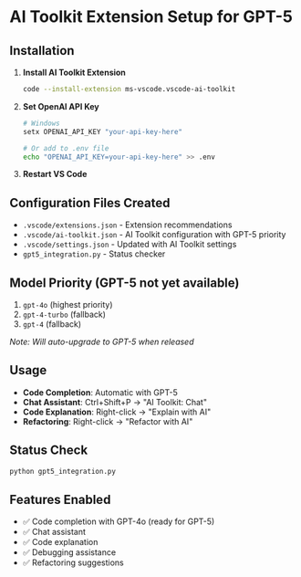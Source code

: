 # AI Toolkit Extension Setup for GPT-5

## Installation

1. **Install AI Toolkit Extension**
   ```bash
   code --install-extension ms-vscode.vscode-ai-toolkit
   ```

2. **Set OpenAI API Key**
   ```bash
   # Windows
   setx OPENAI_API_KEY "your-api-key-here"
   
   # Or add to .env file
   echo "OPENAI_API_KEY=your-api-key-here" >> .env
   ```

3. **Restart VS Code**

## Configuration Files Created

- `.vscode/extensions.json` - Extension recommendations
- `.vscode/ai-toolkit.json` - AI Toolkit configuration with GPT-5 priority
- `.vscode/settings.json` - Updated with AI Toolkit settings
- `gpt5_integration.py` - Status checker

## Model Priority (GPT-5 not yet available)

1. `gpt-4o` (highest priority)
2. `gpt-4-turbo` (fallback)
3. `gpt-4` (fallback)

*Note: Will auto-upgrade to GPT-5 when released*

## Usage

- **Code Completion**: Automatic with GPT-5
- **Chat Assistant**: Ctrl+Shift+P → "AI Toolkit: Chat"
- **Code Explanation**: Right-click → "Explain with AI"
- **Refactoring**: Right-click → "Refactor with AI"

## Status Check

```bash
python gpt5_integration.py
```

## Features Enabled

- ✅ Code completion with GPT-4o (ready for GPT-5)
- ✅ Chat assistant
- ✅ Code explanation
- ✅ Debugging assistance
- ✅ Refactoring suggestions